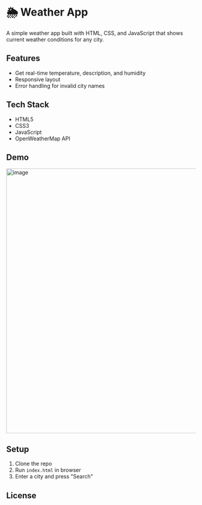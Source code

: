 # 🌦️ Weather App

A simple weather app built with HTML, CSS, and JavaScript that shows current weather conditions for any city.

## Features

- Get real-time temperature, description, and humidity
- Responsive layout
- Error handling for invalid city names

## Tech Stack

- HTML5
- CSS3
- JavaScript
- OpenWeatherMap API

## Demo

<img width="663" height="703" alt="image" src="https://github.com/user-attachments/assets/286052a8-0066-4403-aa43-0ded7e4820b3" />



## Setup

1. Clone the repo
2. Run `index.html` in browser
3. Enter a city and press "Search"

## License

